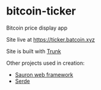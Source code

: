 # bitcoin-ticker
Bitcoin price display app

Site live at https://ticker.batcoin.xyz

Site is built with [Trunk](https://github.com/thedodd/trunk)

Other projects used in creation:
* [Sauron web framework](https://github.com/ivanceras/sauron)
* [Serde](https://serde.rs/)
